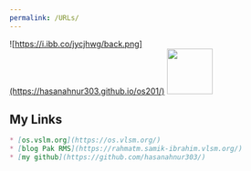 ```yaml
---
permalink: /URLs/
---
```


![https://i.ibb.co/jycjhwg/back.png](https://hasanahnur303.github.io/os201/)
<img href="https://hasanahnur303.github.io/os201/" src= "https://i.ibb.co/jycjhwg/back.png"  width="80">

## My Links
```markdown
* [os.vslm.org](https://os.vlsm.org/)
* [blog Pak RMS](https://rahmatm.samik-ibrahim.vlsm.org/)
* [my github](https://github.com/hasanahnur303/)
```
